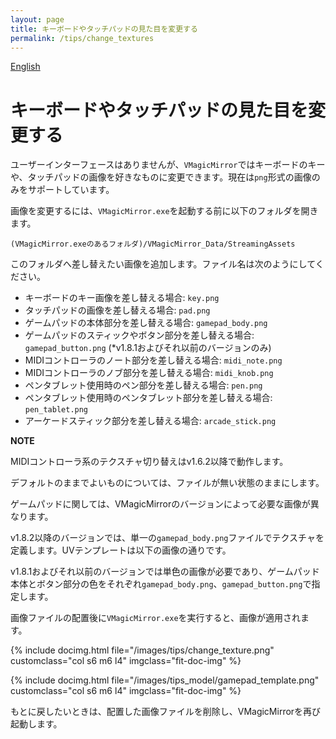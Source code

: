 ```yaml
---
layout: page
title: キーボードやタッチパッドの見た目を変更する
permalink: /tips/change_textures
---
```


[English](../en/tips/change_textures)

# キーボードやタッチパッドの見た目を変更する

ユーザーインターフェースはありませんが、`VMagicMirror`ではキーボードのキーや、タッチパッドの画像を好きなものに変更できます。現在は`png`形式の画像のみをサポートしています。

画像を変更するには、`VMagicMirror.exe`を起動する前に以下のフォルダを開きます。

`(VMagicMirror.exeのあるフォルダ)/VMagicMirror_Data/StreamingAssets`

このフォルダへ差し替えたい画像を追加します。ファイル名は次のようにしてください。

* キーボードのキー画像を差し替える場合: `key.png`
* タッチパッドの画像を差し替える場合: `pad.png`
* ゲームパッドの本体部分を差し替える場合: `gamepad_body.png`
* ゲームパッドのスティックやボタン部分を差し替える場合: `gamepad_button.png` (*v1.8.1およびそれ以前のバージョンのみ)
* MIDIコントローラのノート部分を差し替える場合: `midi_note.png`
* MIDIコントローラのノブ部分を差し替える場合: `midi_knob.png`
* ペンタブレット使用時のペン部分を差し替える場合: `pen.png`
* ペンタブレット使用時のペンタブレット部分を差し替える場合: `pen_tablet.png`
* アーケードスティック部分を差し替える場合: `arcade_stick.png`

<div class="note-area" markdown="1">

**NOTE**

MIDIコントローラ系のテクスチャ切り替えはv1.6.2以降で動作します。

</div>

デフォルトのままでよいものについては、ファイルが無い状態のままにします。

ゲームパッドに関しては、VMagicMirrorのバージョンによって必要な画像が異なります。

v1.8.2以降のバージョンでは、単一の`gamepad_body.png`ファイルでテクスチャを定義します。UVテンプレートは以下の画像の通りです。

v1.8.1およびそれ以前のバージョンでは単色の画像が必要であり、ゲームパッド本体とボタン部分の色をそれぞれ`gamepad_body.png`、`gamepad_button.png`で指定します。

画像ファイルの配置後に`VMagicMirror.exe`を実行すると、画像が適用されます。

<div class="row">

{% include docimg.html file="/images/tips/change_texture.png" customclass="col s6 m6 l4" imgclass="fit-doc-img" %}

{% include docimg.html file="/images/tips_model/gamepad_template.png" customclass="col s6 m6 l4" imgclass="fit-doc-img" %}

</div>

もとに戻したいときは、配置した画像ファイルを削除し、VMagicMirrorを再び起動します。
